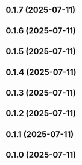 ## 0.1.7 (2025-07-11)

## 0.1.6 (2025-07-11)

## 0.1.5 (2025-07-11)

## 0.1.4 (2025-07-11)

## 0.1.3 (2025-07-11)

## 0.1.2 (2025-07-11)

## 0.1.1 (2025-07-11)

## 0.1.0 (2025-07-11)
